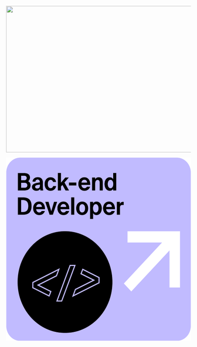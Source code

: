 <p align=center>
  <a href="url"><img src="https://media.giphy.com/media/heIX5HfWgEYlW/giphy.gif" align="center" height="400" width="600" ></a>
</p>
<p align=center>
  <a href="url"><img src="https://github.com/xaer981/xaer981/blob/main/Image.png" align="center" height="500"width="600" ></a>
</p>
